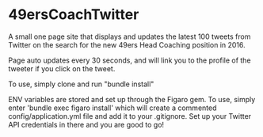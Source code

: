 # 49ersCoachTwitter

A small one page site that displays and updates the latest 100 tweets from Twitter on the search for the new 49ers Head Coaching position in 2016.

Page auto updates every 30 seconds, and will link you to the profile of the tweeter if you click on the tweet.

To use, simply clone and run "bundle install"

ENV variables are stored and set up through the Figaro gem. To use, simply enter 'bundle exec figaro install' which will create a commented config/application.yml file and add it to your .gitignore. Set up your Twitter API credentials in there and you are good to go!

